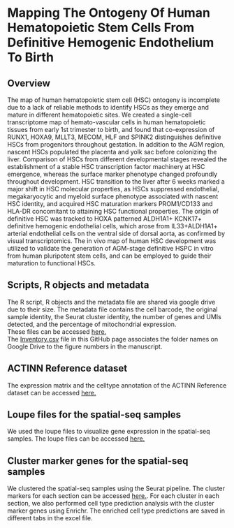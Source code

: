 # Mapping The Ontogeny Of Human Hematopoietic Stem Cells From Definitive Hemogenic Endothelium To Birth

## Overview
The map of human hematopoietic stem cell (HSC) ontogeny is incomplete due to a lack of reliable methods to identify HSCs as they emerge and mature in different hematopoietic sites. We created a single-cell transcriptome map of hemato-vascular cells in human hematopoietic tissues from early 1st trimester to birth, and found that co-expression of RUNX1, HOXA9, MLLT3, MECOM, HLF and SPINK2 distinguishes definitive HSCs from progenitors throughout gestation. In addition to the AGM region, nascent HSCs populated the placenta and yolk sac before colonizing the liver. Comparison of HSCs from different developmental stages revealed the establishment of a stable HSC transcription factor machinery at HSC emergence, whereas the surface marker phenotype changed profoundly throughout development. HSC transition to the liver after 6 weeks marked a major shift in HSC molecular properties, as HSCs suppressed endothelial, megakaryocytic and myeloid surface phenotype associated with nascent HSC identity, and acquired HSC maturation markers PROM1/CD133 and HLA-DR concomitant to attaining HSC functional properties. The origin of definitive HSC was tracked to HOXA patterned ALDH1A1+ KCNK17+ definitive hemogenic endothelial cells, which arose from IL33+ALDH1A1+ arterial endothelial cells on the ventral side of dorsal aorta, as confirmed by visual transcriptomics. The in vivo map of human HSC development was utilized to validate the generation of AGM-stage definitive HSPC in vitro from human pluripotent stem cells, and can be employed to guide their maturation to functional HSCs.

## Scripts, R objects and metadata
The R script, R objects and the metadata file are shared via google drive due to their size. The metadata file contains the cell barcode, the original sample identity, the Seurat cluster identity, the number of genes and UMIs detected, and the percentage of mitochondrial expression. <br/>
These files can be accessed [here.](https://drive.google.com/drive/folders/1bsl4HMPh0ZZb9iAZTXD5lVY56sNj_MCm?usp=sharing) <br/>
The [Inventory.csv](https://github.com/mikkolalab/Human-HSC-Ontogeny/blob/main/Inventory.csv) file in this GitHub page associates the folder names on Google Drive to the figure numbers in the manuscript.

## ACTINN Reference dataset
The expression matrix and the celltype annotation of the ACTINN Reference dataset can be accessed  [here.](https://drive.google.com/drive/folders/1NN5oISFii2vFhYuWZMNzanj6iLIpsZzS?usp=sharing)

## Loupe files for the spatial-seq samples
We used the loupe files to visualize gene expression in the spatial-seq samples. The loupe files can be accessed  [here.](https://drive.google.com/drive/folders/17bnNG-cd0-4RXLImHYWX_mgaMMIvk_xF?usp=sharing)

## Cluster marker genes for the spatial-seq samples
We clustered the spatial-seq samples using the Seurat pipeline. The cluster markers for each section can be accessed [here.](https://github.com/mikkolalab/Human-HSC-Ontogeny/tree/main/Visium%20samples%20cluster%20markers). For each cluster in each section, we also performed cell type prediction analysis with the cluster marker genes using Enrichr. The enriched cell type predictions are saved in different tabs in the excel file. 
